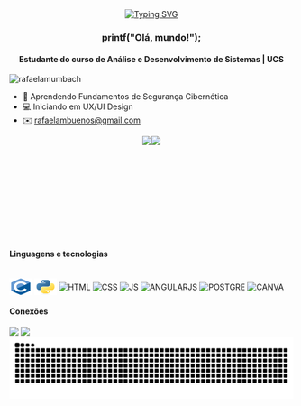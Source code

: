 <div align="center">
  <a href="https://git.io/typing-svg">
    <img src="https://readme-typing-svg.demolab.com?font=Fira+Code&weight=500&size=22&pause=1000&color=f17ea1&center=true&vCenter=true&random=false&width=524&lines=%E2%8A%B9+Bem-vindo+ao+meu+perfil!+%CB%99%E1%B5%95%CB%99+%E2%8A%B9+" alt="Typing SVG">
  </a>
</div>

<h3 align="center">printf("Olá, mundo!");</h3>
<h4 align="center">Estudante do curso de Análise e Desenvolvimento de Sistemas | UCS </h4>

<p align="left"> <img src="https://komarev.com/ghpvc/?username=rafaelamumbach&label=Profile%20views&color=FF69B4&style=flat" alt="rafaelamumbach" /> </p>

- 🌱 Aprendendo Fundamentos de Segurança Cibernética
- 💻 Iniciando em UX/UI Design
- ✉️ rafaelambuenos@gmail.com

<div align="center" style="display: flex; justify-content: center;">
  <img height="180em" src="https://github-readme-stats.vercel.app/api?username=rafaelamumbach&show_icons=true&theme=dracula"/>
  <img height="180em" src="https://github-readme-stats.vercel.app/api/top-langs/?username=rafaelamumbach&layout=compact&langs_count=16&theme=dracula"/>
</div>

<h4 align="left">Linguagens e tecnologias </h4>

<div style="display: inline_block"><br>
  <img align="center" alt="C" height="30" width="40" src="https://raw.githubusercontent.com/devicons/devicon/master/icons/c/c-original.svg">
  <img align="center" alt="PYTHON" height="30" width="40" src="https://raw.githubusercontent.com/devicons/devicon/master/icons/python/python-original.svg">
  <img align="center" alt="HTML" height="30" width="40" src="https://cdn.jsdelivr.net/gh/devicons/devicon@latest/icons/html5/html5-original.svg">
  <img align="center" alt="CSS" height="30" width="40" src="https://cdn.jsdelivr.net/gh/devicons/devicon@latest/icons/css3/css3-original.svg">
  <img align="center" alt="JS" height="30" width="40" src="https://cdn.jsdelivr.net/gh/devicons/devicon@latest/icons/javascript/javascript-original.svg">
  <img align="center" alt="ANGULARJS" height="30" width="40" src="https://cdn.jsdelivr.net/gh/devicons/devicon@latest/icons/angularjs/angularjs-original.svg">
  <img align="center" alt="POSTGRE" height="30" width="40" src="https://cdn.jsdelivr.net/gh/devicons/devicon@latest/icons/postgresql/postgresql-original.svg">
  <img align="center" alt="CANVA" height="30" width="40" src="https://cdn.jsdelivr.net/gh/devicons/devicon@latest/icons/canva/canva-original.svg">
</div>

<h4 align="left">Conexões </h4>
<a href="https://www.linkedin.com/in/rafaela-mumbach-buenos-8b00b8275" target="_blank"><img src="https://img.shields.io/badge/-LinkedIn-%230077B5?style=for-the-badge&logo=linkedin&logoColor=white" target="_blank"></a> 
<a href="https://instagram.com/rafaelavlrr" target="_blank"><img src="https://img.shields.io/badge/-Instagram-%23E4405F?style=for-the-badge&logo=instagram&logoColor=white" target="_blank"></a>

<picture align="center">
  <source media="(prefers-color-scheme: dark)" srcset="https://raw.githubusercontent.com/rafaelamumbach/rafaelamumbach/output/github-contribution-grid-snake-dark.svg">
  <source media="(prefers-color-scheme: light)" srcset="https://raw.githubusercontent.com/rafaelamumbach/rafaelamumbach/output/github-contribution-grid-snake-dark.svg">
  <img align="center" alt="github contribution grid snake animation" src="https://raw.githubusercontent.com/rafaelamumbach/rafaelamumbach/output/github-contribution-grid-snake.svg">
</picture>

